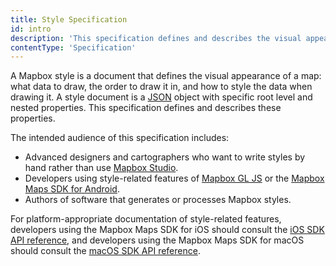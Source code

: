 ```yaml
---
title: Style Specification
id: intro
description: 'This specification defines and describes the visual appearance of a map: what data to draw, the order to draw it in, and how to style the data when drawing it.'
contentType: 'Specification'
---
```


A Mapbox style is a document that defines the visual appearance of a map: what data to draw, the order to draw it in, and how to style the data when drawing it. A style document is a [JSON](http://www.json.org/) object with specific root level and nested properties. This specification defines and describes these properties.

The intended audience of this specification includes:

- Advanced designers and cartographers who want to write styles by hand rather than use [Mapbox Studio](https://studio.mapbox.com).
- Developers using style-related features of [Mapbox GL JS](https://docs.mapbox.com/mapbox-gl-js/) or the [Mapbox Maps SDK for Android](https://docs.mapbox.com/android/).
- Authors of software that generates or processes Mapbox styles.


For platform-appropriate documentation of style-related features, developers using the Mapbox Maps SDK for iOS should consult the [iOS SDK API reference](https://docs.mapbox.com/ios/maps/overview/), and developers using the Mapbox Maps SDK for macOS should consult the [macOS SDK API reference](https://mapbox.github.io/mapbox-gl-native/macos/).
